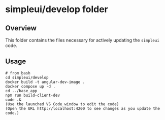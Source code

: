# simpleui/develop folder

## Overview
This folder contains the files necessary for actively updating the `simpleui` code.

## Usage

```
# from bash
cd simpleui/develop
docker build -t angular-dev-image .
docker compose up -d .
cd ../base_app
npm run build-client-dev
code .&
(Use the launched VS Code window to edit the code)
(Open the URL http://localhost:4200 to see changes as you update the code.)
```
